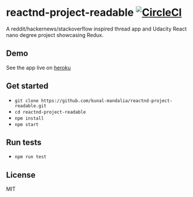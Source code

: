 # reactnd-project-readable [![CircleCI](https://circleci.com/gh/kunal-mandalia/reactnd-project-readable.svg?style=svg)](https://circleci.com/gh/kunal-mandalia/reactnd-project-readable)

A reddit/hackernews/stackoverflow inspired thread app and Udacity React nano degree project showcasing Redux.

## Demo
See the app live on [heroku](https://reactnd-project-readable.herokuapp.com/)

## Get started
- `git clone https://github.com/kunal-mandalia/reactnd-project-readable.git`
- `cd reactnd-project-readable`
- `npm install`
- `npm start`

## Run tests
- `npm run test`

## License
MIT